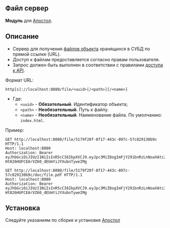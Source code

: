Файл сервер
-
**Модуль** для [Апостол](https://github.com/ufocomp/apostol-aws).

Описание
-
* Сервер для получения [файлов объекта](https://github.com/apostoldevel/db-platform/wiki/%D0%A4%D0%B0%D0%B9%D0%BB%D1%8B-%D0%BE%D0%B1%D1%8A%D0%B5%D0%BA%D1%82%D0%B0) хранящихся в СУБД по прямой ссылке (URL).
* Доступ к файлам предоставляется согласно правам пользователя.
* Запрос должен быть выполнен в соответствии с правилами [доступа к API](https://github.com/apostoldevel/db-platform/wiki/%D0%94%D0%BE%D1%81%D1%82%D1%83%D0%BF-%D0%BA-API).

Формат URL:
````
http[s]://localhost:8080/file/<uuid>[/<path>][/<name>]
````
* Где:
    -  `<uuid>` - **Обязательный**. Идентификатор объекта;
    -  `<path>` - **Необязательный**. Путь к файлу.
    -  `<name>` - **Необязательный**. Наименование файла. По умолчанию: `index.html`.

Пример:
````http request
GET http://localhost:8080/file/5179f20f-8f17-443c-897c-57c829130b9c HTTP/1.1
Host: localhost:8080
Authorization: Bearer eyJhbGciOiJIUzI1NiIsInR5cCI6IkpXVCJ9.eyJpc3MiIDogImFjY291bnRzLnNoaXAtc2FmZXR5LnJ1IiwgImF1ZCIgOiAid2ViLXNoaXAtc2FmZXR5LnJ1IiwgInN1YiIgOiAiZGZlMDViNzhhNzZiNmFkOGUwZmNiZWYyNzA2NzE3OTNiODZhYTg0OCIsICJpYXQiIDogMTU5MzUzMjExMCwgImV4cCIgOiAxNTkzNTM1NzEwfQ.NorYsi-Ht826HUFCEArVZ60_dEUmYiJYXubnTyweIMg
````

````http request
GET http://localhost:8080/file/5179f20f-8f17-443c-897c-57c829130b9c/doc/file.pdf HTTP/1.1
Host: localhost:8080
Authorization: Bearer eyJhbGciOiJIUzI1NiIsInR5cCI6IkpXVCJ9.eyJpc3MiIDogImFjY291bnRzLnNoaXAtc2FmZXR5LnJ1IiwgImF1ZCIgOiAid2ViLXNoaXAtc2FmZXR5LnJ1IiwgInN1YiIgOiAiZGZlMDViNzhhNzZiNmFkOGUwZmNiZWYyNzA2NzE3OTNiODZhYTg0OCIsICJpYXQiIDogMTU5MzUzMjExMCwgImV4cCIgOiAxNTkzNTM1NzEwfQ.NorYsi-Ht826HUFCEArVZ60_dEUmYiJYXubnTyweIMg
````

Установка
-
Следуйте указаниям по сборке и установке [Апостол](https://github.com/ufocomp/apostol-aws#%D1%81%D0%B1%D0%BE%D1%80%D0%BA%D0%B0-%D0%B8-%D1%83%D1%81%D1%82%D0%B0%D0%BD%D0%BE%D0%B2%D0%BA%D0%B0)
